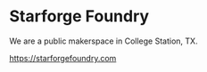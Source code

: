 # Starforge Foundry

We are a public makerspace in College Station, TX. 

https://starforgefoundry.com